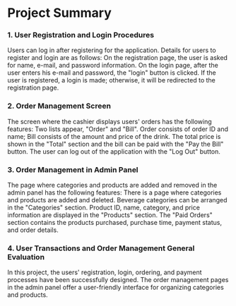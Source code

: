 # Project Summary

### 1. User Registration and Login Procedures

Users can log in after registering for the application. Details for users to register and login are as follows:
On the registration page, the user is asked for name, e-mail, and password information.
On the login page, after the user enters his e-mail and password, the "login" button is clicked.
If the user is registered, a login is made; otherwise, it will be redirected to the registration page.

### 2. Order Management Screen

The screen where the cashier displays users' orders has the following features:
Two lists appear, "Order" and "Bill".
Order consists of order ID and name; Bill consists of the amount and price of the drink.
The total price is shown in the "Total" section and the bill can be paid with the "Pay the Bill" button.
The user can log out of the application with the "Log Out" button.

### 3. Order Management in Admin Panel

The page where categories and products are added and removed in the admin panel has the following features:
There is a page where categories and products are added and deleted.
Beverage categories can be arranged in the "Categories" section.
Product ID, name, category, and price information are displayed in the "Products" section.
The "Paid Orders" section contains the products purchased, purchase time, payment status, and order details.

### 4. User Transactions and Order Management General Evaluation

In this project, the users' registration, login, ordering, and payment processes have been successfully designed. The order management pages in the admin panel offer a user-friendly interface for organizing categories and products.
